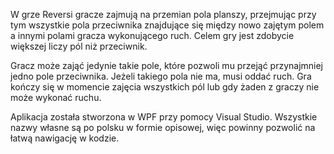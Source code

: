 W grze Reversi gracze zajmują na przemian pola planszy, przejmując przy tym wszystkie pola przeciwnika znajdujące się między nowo zajętym polem a innymi polami gracza wykonującego ruch. Celem gry jest zdobycie większej liczy pól niż przeciwnik.

Gracz może zająć jedynie takie pole, które pozwoli mu przejąć przynajmniej jedno pole przeciwnika. Jeżeli takiego pola nie ma, musi oddać ruch. Gra kończy się w momencie zajęcia wszystkich pól lub gdy żaden z graczy nie może wykonać ruchu.

Aplikacja została stworzona w WPF przy pomocy Visual Studio. Wszystkie nazwy własne są po polsku w formie opisowej, więc powinny pozwolić na łatwą nawigację w kodzie. 
